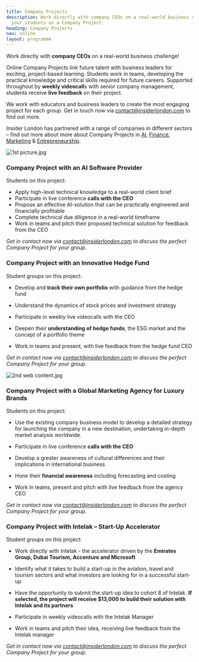 ```yaml
---
title: Company Projects
description: Work directly with company CEOs on a real-world business challenge! Book
  your students on a Company Project.
heading: Company Projects
nav: online
layout: programme
---
```


Work directly with **company CEOs** on a real-world business challenge!

Online Company Projects link future talent with business leaders for exciting, project-based learning. Students work in teams, developing the practical knowledge and critical skills required for future careers. Supported throughout by **weekly videocall**s with senior company management, students receive **live feedback** on their project. 

We work with educators and business leaders to create the most engaging project for each group. Get in touch now via [contact@insiderlondon.com](mailto:contact@insiderlondon.com) to find out more.

Insider London has partnered with a range of companies in different sectors – find out more about more about Company Projects in [AI](#company-project-with-an-ai-software-provider), [Finance](#company-project-with-an-innovative-hedge-fund), [Marketing](#company-project-with-a-global-marketing-agency-for-luxury-brands) & [Entrepreneurship](#company-project-with-intelak--start-up-accelerator).

![1st picture.jpg](/uploads/1st%20picture.jpg)

### Company Project with an AI Software Provider

Students on this project:
* Apply high-level technical knowledge to a real-world client brief
* Participate in live conference **calls with the CEO**
* Propose an effective AI-solution that can be practically engineered and financially profitable 
* Complete technical due diligence in a real-world timeframe
* Work in teams and pitch their proposed technical solution for feedback from the CEO

*Get in contact now via [contact@insiderlondon.com](mailto@contact@insiderlondon.com) to discuss the perfect Company Project for your group.*


### Company Project with an Innovative Hedge Fund
Student groups on this project:

* Develop and **track their own portfolio** with guidance from the hedge fund

* Understand the dynamics of stock prices and investment strategy

* Participate in weekly live videocalls with the CEO

* Deepen their **understanding of hedge funds**, the ESG market and the concept of a portfolio theme

* Work in teams and present, with live feedback from the hedge fund CEO

*Get in contact now via [contact@insiderlondon.com](mailto@contact@insiderlondon.com) to discuss the perfect Company Project for your group.*

![2nd web content.jpg](/uploads/2nd%20web%20content.jpg)

### Company Project with a Global Marketing Agency for Luxury Brands
Students on this project:
* Use the existing company business model to develop a detailed strategy for launching the company in a new destination, undertaking in-depth market analysis worldwide.

* Participate in live conference **calls with the CEO**

* Develop a greater awareness of cultural differences and their implications in international business

* Hone their **financial awareness** including forecasting and costing

* Work in teams, present and pitch with live feedback from the agency CEO

*Get in contact now via [contact@insiderlondon.com](mailto@contact@insiderlondon.com) to discuss the perfect Company Project for your group.*

### Company Project with Intelak – Start-Up Accelerator
Student groups on this project:
* Work directly with Intelak - the accelerator driven by the **Emirates Group, Dubai Tourism, Accenture and Microsoft** 

* Identify what it takes to build a start-up in the aviation, travel and tourism sectors and what investors are looking for in a successful start-up

* Have the opportunity to submit the start-up idea to cohort 8 of Intelak. **If selected, the project will receive $13,000 to build their solution with Intelak and its partners**

* Participate in weekly videocalls with the Intelak Manager

* Work in teams and pitch their idea, receiving live feedback from the Intelak manager

*Get in contact now via [contact@insiderlondon.com](mailto@contact@insiderlondon.com) to discuss the perfect Company Project for your group.*
